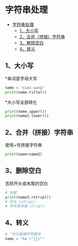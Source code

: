 <!--
 * @Author: your name
 * @Date: 2020-01-07 14:54:44
 * @LastEditTime : 2020-02-10 12:05:59
 * @LastEditors  : Please set LastEditors
 * @Description: In User Settings Edit
 * @FilePath: \VueLearnc:\Users\11346\OneDrive\笔记\PythonLearning\基础语法\1、字符串处理.md
 -->

# 字符串处理

<!-- @import "[TOC]" {cmd="toc" depthFrom=1 depthTo=6 orderedList=false} -->

<!-- code_chunk_output -->

- [字符串处理](#字符串处理)
  - [1、大小写](#1-大小写)
  - [2、合并（拼接）字符串](#2-合并拼接字符串)
  - [3、删除空白](#3-删除空白)
  - [4、转义](#4-转义)

<!-- /code_chunk_output -->

## 1、大小写

\*单词首字母大写

```python
name = "xiao wang"
print(name.title())
```

\*大小写全部转化

```python
print(name.upper())
print(name2.lower())
```

## 2、合并（拼接）字符串

使用+号拼接字符串

```python
print(name+name2)
```

## 3、删除空白

去除开头或末尾的空白

```python
# 末尾
print(name3.rstrip())
# 开头 lstrip()
# 开头和末尾 strip()
```

## 4、转义

```python
# "作为普通字符看待
name = "he \"jj\""
```
